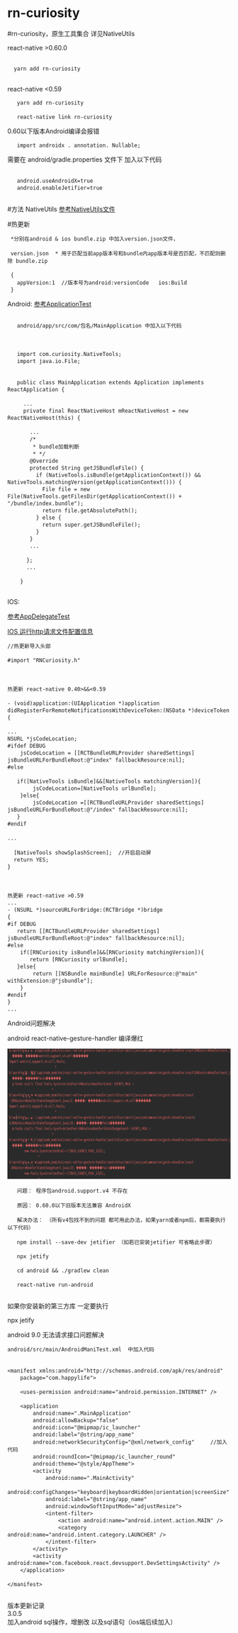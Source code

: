 
# rn-curiosity

#rn-curiosity，原生工具集合 详见NativeUtils

 react-native >0.60.0
```

  yarn add rn-curiosity
 
```
 
 react-native <0.59
```
   yarn add rn-curiosity

   react-native link rn-curiosity 
```
0.60以下版本Android编译会报错 
```
   import androidx . annotation. Nullable;
```
需要在 android/gradle.properties 文件下
加入以下代码
```

   android.useAndroidX=true
   android.enableJetifier=true
   
```


#方法 NativeUtils
[参考NativeUtils文件](src/NativeUtils.js)


#热更新
```
 *分别在android & ios bundle.zip 中加入version.json文件，

 version.json  * 用于匹配当前app版本号和bundle内app版本号是否匹配，不匹配则删除 bundle.zip

 {
   appVersion:1  //版本号为android:versionCode   ios:Build
 }
```


Android:
[参考ApplicationTest](android/src/main/java/com/curiosity/ApplicationTest.java)

    
```

   android/app/src/com/包名/MainApplication 中加入以下代码
   
   
       
   import com.curiosity.NativeTools;
   import java.io.File;
   
   
   public class MainApplication extends Application implements ReactApplication {
     
     ...
     private final ReactNativeHost mReactNativeHost = new ReactNativeHost(this) {
        
       ...
       /*
        * bundle加载判断
        * */
       @Override
       protected String getJSBundleFile() {
         if (NativeTools.isBundle(getApplicationContext()) && NativeTools.matchingVersion(getApplicationContext())) {
           File file = new File(NativeTools.getFilesDir(getApplicationContext()) + "/bundle/index.bundle");
           return file.getAbsolutePath();
         } else {
           return super.getJSBundleFile();
         }
       }
       ...
       
      };
      ...
      
    }
   
```


IOS:

[参考AppDelegateTest](ios/AppDelegateTest.m)

[IOS 运行http请求文件配置信息](ios/ioshttp.png)

```
//热更新导入头部

#import "RNCuriosity.h"



热更新 react-native 0.40>&&<0.59

- (void)application:(UIApplication *)application didRegisterForRemoteNotificationsWithDeviceToken:(NSData *)deviceToken
{

...
NSURL *jsCodeLocation;
#ifdef DEBUG
    jsCodeLocation = [[RCTBundleURLProvider sharedSettings] jsBundleURLForBundleRoot:@"index" fallbackResource:nil];
#else

   if([NativeTools isBundle]&&[NativeTools matchingVersion]){
        jsCodeLocation=[NativeTools urlBundle];
    }else{
        jsCodeLocation =[[RCTBundleURLProvider sharedSettings] jsBundleURLForBundleRoot:@"/index" fallbackResource:nil];
   }
#endif

...

  [NativeTools showSplashScreen];  //开启启动屏
  return YES;
}



热更新 react-native >0.59
...
- (NSURL *)sourceURLForBridge:(RCTBridge *)bridge
{
#if DEBUG
   return [[RCTBundleURLProvider sharedSettings] jsBundleURLForBundleRoot:@"index" fallbackResource:nil];
#else
    if([RNCuriosity isBundle]&&[RNCuriosity matchingVersion]){
       return [RNCuriosity urlBundle];
   }else{
        return [[NSBundle mainBundle] URLForResource:@"main" withExtension:@"jsbundle"];
    }
#endif
}
...

```

Android问题解决

android react-native-gesture-handler 编译爆红

<img  src="src/res/android_support.v4.png" width="852" height = "294">

``` 
   问题： 程序包android.support.v4 不存在
   
   原因： 0.60.0以下旧版本无法兼容 AndroidX  
 
   解决办法： （所有v4包找不到的问题 都可用此办法，如果yarn或者npm后，都需要执行以下代码）
  
   npm install --save-dev jetifier （如若已安装jetifier 可省略此步骤）
   
   npx jetify
   
   cd android && ./gradlew clean
   
   react-native run-android
   
```

   如果你安装新的第三方库 一定要执行
   
   npx jetify


android 9.0 无法请求接口问题解决

```
android/src/main/AndroidManiTest.xml  中加入代码

  
<manifest xmlns:android="http://schemas.android.com/apk/res/android"
    package="com.happylife">

    <uses-permission android:name="android.permission.INTERNET" />
 
    <application
        android:name=".MainApplication"
        android:allowBackup="false"
        android:icon="@mipmap/ic_launcher"
        android:label="@string/app_name"
        android:networkSecurityConfig="@xml/network_config"     //加入代码
        android:roundIcon="@mipmap/ic_launcher_round"
        android:theme="@style/AppTheme">
        <activity
            android:name=".MainActivity"
            android:configChanges="keyboard|keyboardHidden|orientation|screenSize"
            android:label="@string/app_name"
            android:windowSoftInputMode="adjustResize">
            <intent-filter>
                <action android:name="android.intent.action.MAIN" />
                <category android:name="android.intent.category.LAUNCHER" />
            </intent-filter>
        </activity>
        <activity android:name="com.facebook.react.devsupport.DevSettingsActivity" />
    </application>

</manifest>


```
版本更新记录  
3.0.5  
加入android sql操作，增删改 以及sql语句（ios端后续加入）
